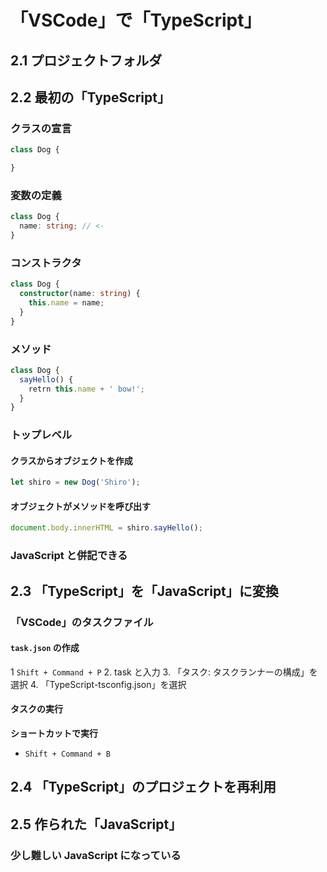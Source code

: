 # 「VSCode」で「TypeScript」

## 2.1 プロジェクトフォルダ
## 2.2 最初の「TypeScript」
### クラスの宣言

```typescript
class Dog {

}
```

### 変数の定義

```typescript
class Dog {
  name: string; // <-
}
```

### コンストラクタ

```typescript
class Dog {
  constructor(name: string) {
    this.name = name;
  }
}
```

### メソッド

```typescript
class Dog {
  sayHello() {
    retrn this.name + ' bow!';
  }
}
```

### トップレベル
#### クラスからオブジェクトを作成

```typescript
let shiro = new Dog('Shiro');
```

#### オブジェクトがメソッドを呼び出す

```typescript
document.body.innerHTML = shiro.sayHello();
```

### JavaScript と併記できる

## 2.3 「TypeScript」を「JavaScript」に変換

### 「VSCode」のタスクファイル
#### `task.json` の作成
1 `Shift + Command + P`
2. task と入力
3. 「タスク: タスクランナーの構成」を選択
4. 「TypeScript-tsconfig.json」を選択

#### タスクの実行
__ショートカットで実行__  
- `Shift + Command + B`

## 2.4 「TypeScript」のプロジェクトを再利用

## 2.5 作られた「JavaScript」
### 少し難しい JavaScript になっている
